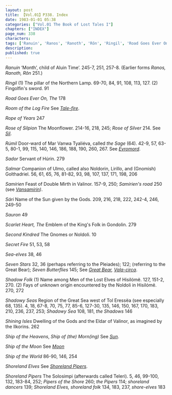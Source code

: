 ```yaml
---
layout: post
title: 【Vol.01】P338. Index
date: 1983-01-01 05:38
categories: ["Vol.01 The Book of Lost Tales I"]
chapters: ["INDEX"]
page_num: 338
characters: 
tags: ['Ranuin', 'Ranos', 'Ranoth', 'Rôn', 'Ringil', 'Road Goes Ever On, The', 'Room of the Log Fire', 'Rope of Years', 'Rose of Silpion', 'Rose of Silver', 'Rúmil', 'the Sage', 'Sador', 'Salmar', 'Samírien', 'Samírien’s road', 'Sári', 'Sauron', 'Scarlet Heart, The', 'Second Kindred', 'Secret Fire', 'Sea-elves', 'Seven Stars', 'Seven Butterflies', 'Shadow Folk', 'Shadowy Seas', 'Shadowy Sea', 'the Shadows', 'Shining Isles', 'Ship of the Heavens', 'Ship of (the) Morn(ing)', 'Ship of the Moon', 'Ship of the World', 'Shoreland Elves', 'Shoreland Pipers', 'Pipers of the Shore', 'the Pipers', 'shoreland dancers', 'Shoreland Elves', 'shoreland folk', 'shore-elves']
description: 
published: true
---
```


<I>Ranuin</I> ‘Month’, child of Aluin Time’. 245-7, 251, 257-8. (Earlier forms <I>Ranos, Ranoth, Rôn</I> 251.)

<I>Ringil</I> (1) The pillar of the Northern Lamp. 69-70, 84, 91, 108, 113, 127. (2) Fingolfin's sword. 91

<I>Road Goes Ever On, The</I> 178

<I>Room of the Log Fire</I> See <I>[Tale-fire]({{site.baseurl}}/tags#Tale-fire)</I>.

<I>Rope of Years</I> 247

<I>Rose of Silpion</I> The Moonflower. 214-16, 218, 245; <I>Rose of Silver</I> 214. See <I>[Sil]({{site.baseurl}}/tags#Sil)</I>.

<I>Rúmil</I> Door-ward of Mar Vanwa Tyaliéva, called <I>the Sage</I> (64). 42-9, 57, 63-5, 80-1, 99, 115, 140, 146, 186, 188, 190, 260, 267. See <I>[Evromord]({{site.baseurl}}/tags#Evromord)</I>.

<I>Sador</I> Servant of Húrin. 279

<I>Salmar</I> Companion of Ulmo, called also Noldorin, Lirillo, and (Gnomish) Golthadriel. 56, 61, 65, 76, 81-82, 93, 98, 107, 137, 171, 198, 206

<I>Samírien</I> Feast of Double Mirth in Valinor. 157-9, 250; <I>Samírien's road</I> 250 (see <I>[Vansamírin]({{site.baseurl}}/tags#Vansamírin))</I>.

<I>Sári</I> Name of the Sun given by the Gods. 209, 216, 218, 222, 242-4, 246, 249-50

<I>Sauron</I> 49

<I>Scarlet Heart, The</I> Emblem of the King's Folk in Gondolin. 279

<I>Second Kindred</I> The Gnomes or Noldoli. 10

<I>Secret Fire</I> 51, 53, 58

<I>Sea-elves</I> 38, 46

<I>Seven Stars</I> 32, 36 (perhaps referring to the Pleiades); 122; (referring to the Great Bear); <I>Seven Butterflies</I> 145; See <I>[Great Bear]({{site.baseurl}}/tags#Great%20Bear), [Vala-circa]({{site.baseurl}}/tags#Vala-circa)</I>.

<I>Shadow Folk</I> (1) Name among Men of the Lost Elves of Hisilómë. 127, 151-2, 270. (2) Fays of unknown origin encountered by the Noldoli in Hisilómë. 270, 272

<I>Shadowy Seas</I> Region of the Great Sea west of Tol Eressëa (see especially 68, 135). 4, 18, 67-8, 70, 75, 77, 85-6, 127-30, 135, 146, 150, 167, 170, 183, 210, 236, 237, 253; <I>Shadowy Sea</I> 108, 181, <I>the Shadows</I> 146

<I>Shining Isles</I> Dwelling of the Gods and the Eldar of Valinor, as imagined by the Ilkorins. 262

<I>Ship of the Heavens</I>, <I>Ship of (the) Morn(ing)</I> See <I>[Sun]({{site.baseurl}}/tags#Sun)</I>.

<I>Ship of the Moon</I> See <I>[Moon]({{site.baseurl}}/tags#Moon)</I>

<I>Ship of the World</I> 86-90, 146, 254

<I>Shoreland Elves</I> See <I>[Shoreland Pipers]({{site.baseurl}}/tags#Shoreland%20Pipers)</I>.

<I>Shoreland Pipers</I> The Solosimpi (afterwards called Teleri). 5, 46, 99-100, 132, 183-84, 252; <I>Pipers of the Shore</I> 260; <I>the Pipers</I> 114; <I>shoreland dancers</I> 139; <I>Shoreland Elves, shoreland folk</I> 134, 183, 237, <I>shore-elves</I> 183

